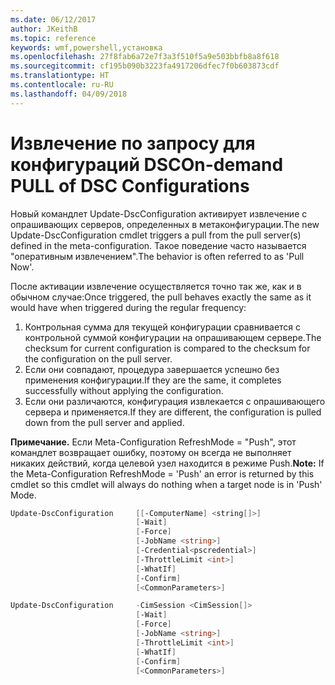 ```yaml
---
ms.date: 06/12/2017
author: JKeithB
ms.topic: reference
keywords: wmf,powershell,установка
ms.openlocfilehash: 27f8fab6a72e7f3a3f510f5a9e503bbfb8a8f618
ms.sourcegitcommit: cf195b090b3223fa4917206dfec7f0b603873cdf
ms.translationtype: HT
ms.contentlocale: ru-RU
ms.lasthandoff: 04/09/2018
---
```

# <a name="on-demand-pull-of-dsc-configurations"></a><span data-ttu-id="2d259-102">Извлечение по запросу для конфигураций DSC</span><span class="sxs-lookup"><span data-stu-id="2d259-102">On-demand PULL of DSC Configurations</span></span>

<span data-ttu-id="2d259-103">Новый командлет Update-DscConfiguration активирует извлечение с опрашивающих серверов, определенных в метаконфигурации.</span><span class="sxs-lookup"><span data-stu-id="2d259-103">The new Update-DscConfiguration cmdlet triggers a pull from the pull server(s) defined in the meta-configuration.</span></span> <span data-ttu-id="2d259-104">Такое поведение часто называется "оперативным извлечением".</span><span class="sxs-lookup"><span data-stu-id="2d259-104">The behavior is often referred to as 'Pull Now'.</span></span>


<span data-ttu-id="2d259-105">После активации извлечение осуществляется точно так же, как и в обычном случае:</span><span class="sxs-lookup"><span data-stu-id="2d259-105">Once triggered, the pull behaves exactly the same as it would have when triggered during the regular frequency:</span></span>

1. <span data-ttu-id="2d259-106">Контрольная сумма для текущей конфигурации сравнивается с контрольной суммой конфигурации на опрашивающем сервере.</span><span class="sxs-lookup"><span data-stu-id="2d259-106">The checksum for current configuration is compared to the checksum for the configuration on the pull server.</span></span>
2. <span data-ttu-id="2d259-107">Если они совпадают, процедура завершается успешно без применения конфигурации.</span><span class="sxs-lookup"><span data-stu-id="2d259-107">If they are the same, it completes successfully without applying the configuration.</span></span>
3. <span data-ttu-id="2d259-108">Если они различаются, конфигурация извлекается с опрашивающего сервера и применяется.</span><span class="sxs-lookup"><span data-stu-id="2d259-108">If they are different, the configuration is pulled down from the pull server and applied.</span></span>

<span data-ttu-id="2d259-109">**Примечание.** Если Meta-Configuration RefreshMode = "Push", этот командлет возвращает ошибку, поэтому он всегда не выполняет никаких действий, когда целевой узел находится в режиме Push.</span><span class="sxs-lookup"><span data-stu-id="2d259-109">**Note:** If the Meta-Configuration RefreshMode = 'Push' an error is returned by this cmdlet so this cmdlet will always do nothing when a target node is in 'Push' Mode.</span></span>

```powershell
Update-DscConfiguration     [[-ComputerName] <string[]>]
                            [-Wait]
                            [-Force]
                            [-JobName <string>]
                            [-Credential<pscredential>]
                            [-ThrottleLimit <int>]
                            [-WhatIf]
                            [-Confirm]
                            [<CommonParameters>]

Update-DscConfiguration     -CimSession <CimSession[]>
                            [-Wait]
                            [-Force]
                            [-JobName <string>]
                            [-ThrottleLimit <int>]
                            [-WhatIf]
                            [-Confirm]
                            [<CommonParameters>]
```